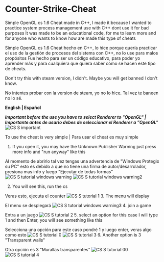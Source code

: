 # Counter-Strike-Cheat
Simple OpenGL cs 1.6 Cheat made in C++, I made it because I wanted to practice system process management use with C++ dont use it for bad purposes
It was made to be an educational code, for me to learn more and for anyone who wants to know how are made this type of cheats

Simple OpenGL cs 1.6 Cheat hecho en C++, lo hice porque quería practicar el uso de la gestión de procesos del sistema con C++, no lo use para malos propósitos
Fue hecho para ser un código educativo, para poder yo aprender más y para cualquiera que quiera saber cómo se hacen este tipo de cheats.

Don't try this with steam version, I didn't. Maybe you will get banned I don't know.

No intentes probar con la version de steam, yo no lo hice. Tal vez te baneen no lo sé.

<b>English | Español</b>

<b>*Important before the use you have to select Renderer to "OpenGL" | 
Importante antes de usarlo debes de seleccionar el Renderer a "OpenGL"*</b>
![CS S important](https://user-images.githubusercontent.com/74321905/227653575-835cf813-5b86-4452-9342-8719b0258089.JPG)

To use the cheat is very simple | Para usar el cheat es muy simple
1. If you open it, you may have the Unknown Publisher Warning just press more info and "run anyway" like this

Al momento de abrirlo tal vez tengas una advertencia de "Windows Protegio su PC" esto es debido a que no tiene una firma de autor/desarrolador, presiona mas info
y luego "Ejecutar de todas formas"
![CS S tutorial windows warning](https://user-images.githubusercontent.com/74321905/227649873-69457365-f2e1-45e8-80ca-9351c79d5d35.JPG)
![CS S tutorial windows warning2](https://user-images.githubusercontent.com/74321905/227649971-4e2610a5-d4dd-4ffc-800f-74057577e017.JPG)

2. You will see this, run the cs

Veras esto, ejecuta el counter
![CS S tutorial 1](https://user-images.githubusercontent.com/74321905/227651746-0b89f7e0-78ce-4f01-a0d7-4360ce68212d.JPG)
3. The menu will display

El menu se desplegará
![CS S tutorial windows warning3](https://user-images.githubusercontent.com/74321905/227651848-3ffee532-0ca7-410b-ba7e-ae0ff1bf6cf3.JPG)
4. join a game

Entra a un juego
![CS S tutorial 2](https://user-images.githubusercontent.com/74321905/227651899-cf72df22-ccef-4bfa-83bd-cd6391d30c9a.JPG)
5. select an option for this case I will type 1 and then Enter, you will see something like this

   Selecciona una opción para este caso pondré 1 y luego enter, veras algo como esto
![CS S tutorial 0](https://user-images.githubusercontent.com/74321905/227652071-94ec223b-4462-4379-b6dc-ad59f9adec7e.JPG)
![CS S tutorial 3](https://user-images.githubusercontent.com/74321905/227652083-1859f9eb-871e-49d0-b842-878d4ee94905.JPG)
6. Another option is 3 "Transparent walls"

Otra opción es 3 "Murallas transparentes"
![CS S tutorial 00](https://user-images.githubusercontent.com/74321905/227652276-2b795831-00ab-44b2-950f-658dccdedd34.JPG)
![CS S tutorial 4](https://user-images.githubusercontent.com/74321905/227652292-5c34578a-b7e0-4ce7-b3d4-d0e537f829ce.JPG)
